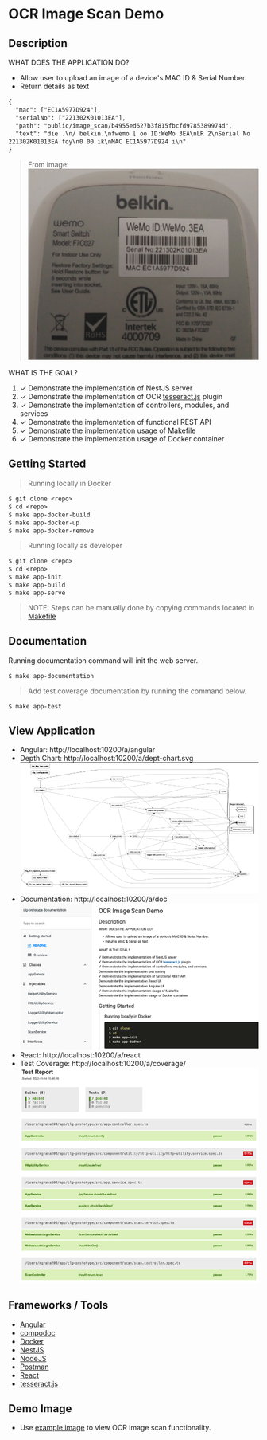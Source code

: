 # OCR Image Scan Demo
## Description
WHAT DOES THE APPLICATION DO?

- Allow user to upload an image of a device's MAC ID & Serial Number. 
- Return details as text
```
{
  "mac": ["EC1A5977D924"],
  "serialNo": ["221302K01013EA"],
  "path": "public/image_scan/b4955ed627b3f815fbcfd9785389974d",
  "text": "die .\n/ belkin.\nfwemo [ oo ID:WeMo 3EA\nLR 2\nSerial No 221302K01013EA foy\n0 00 ik\nMAC EC1A5977D924 i\n"
}
```
> From image:
![alt text](./image/mac1.png "dept-chart")

WHAT IS THE GOAL?

1. ✓ Demonstrate the implementation of NestJS server
1. ✓ Demonstrate the implementation of OCR [tesseract.js](https://github.com/naptha/tesseract.js) plugin
1. ✓ Demonstrate the implementation of controllers, modules, and services
1. ✓ Demonstrate the implementation of functional REST API 
1. ✓ Demonstrate the implementation usage of Makefile
1. ✓ Demonstrate the implementation usage of Docker container

## Getting Started
> Running locally in Docker
```
$ git clone <repo>
$ cd <repo>
$ make app-docker-build
$ make app-docker-up
$ make app-docker-remove
```
> Running locally as developer
```
$ git clone <repo>
$ cd <repo>
$ make app-init
$ make app-build
$ make app-serve
```

> NOTE: Steps can be manually done by copying commands located in [Makefile](./Makefile)

## Documentation
Running documentation command will init the web server.
```
$ make app-documentation
```
> Add test coverage documentation by running the command below.
```
$ make app-test
```
## View Application
- Angular: http://localhost:10200/a/angular
- Depth Chart: http://localhost:10200/a/dept-chart.svg
![alt text](./image/depth.png "dept-chart")
- Documentation: http://localhost:10200/a/doc
![alt text](./image/docs.png "documentation")
- React: http://localhost:10200/a/react
- Test Coverage: http://localhost:10200/a/coverage/
![alt text](./image/coverage.png "test coverage")

## Frameworks / Tools
- [Angular](https://angular.io/)
- [compodoc](https://compodoc.app/)
- [Docker](https://www.docker.com/)
- [NestJS](https://nestjs.com/)
- [NodeJS](https://nodejs.org/en/)
- [Postman](https://www.postman.com/)
- [React](https://reactjs.org/)
- [tesseract.js](https://github.com/naptha/tesseract.js)
## Demo Image
- Use [example image](./image/mac1.png) to view OCR image scan functionality.